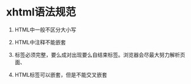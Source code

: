 # xhtml语法规范
1. HTML中一般不区分大小写

2. HTML中注释不能嵌套

3. 标签必须完整，要么成对出现要么自结束标签。浏览器会尽最大努力解析页面、

4. HTML标签可以嵌套，但是不能交叉嵌套